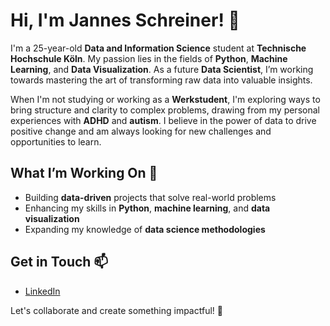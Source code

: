 # Hi, I'm Jannes Schreiner! 👋

I'm a 25-year-old **Data and Information Science** student at **Technische Hochschule Köln**. My passion lies in the fields of **Python**, **Machine Learning**, and **Data Visualization**. As a future **Data Scientist**, I’m working towards mastering the art of transforming raw data into valuable insights.

When I'm not studying or working as a **Werkstudent**, I'm exploring ways to bring structure and clarity to complex problems, drawing from my personal experiences with **ADHD** and **autism**. I believe in the power of data to drive positive change and am always looking for new challenges and opportunities to learn.

## What I’m Working On 🔨
- Building **data-driven** projects that solve real-world problems
- Enhancing my skills in **Python**, **machine learning**, and **data visualization**
- Expanding my knowledge of **data science methodologies**

## Get in Touch 📫
- [LinkedIn](https://www.linkedin.com/in/jannes-schreiner)  

Let's collaborate and create something impactful! 🚀
